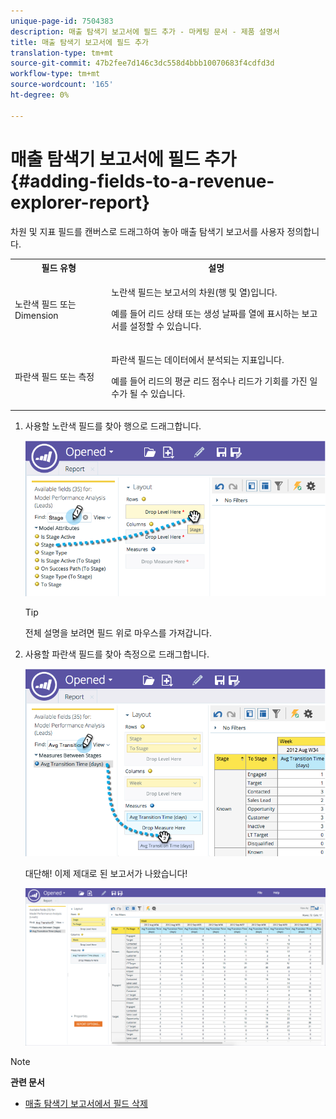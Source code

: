 ```yaml
---
unique-page-id: 7504383
description: 매출 탐색기 보고서에 필드 추가 - 마케팅 문서 - 제품 설명서
title: 매출 탐색기 보고서에 필드 추가
translation-type: tm+mt
source-git-commit: 47b2fee7d146c3dc558d4bbb10070683f4cdfd3d
workflow-type: tm+mt
source-wordcount: '165'
ht-degree: 0%

---
```



# 매출 탐색기 보고서에 필드 추가 {#adding-fields-to-a-revenue-explorer-report}

차원 및 지표 필드를 캔버스로 드래그하여 놓아 매출 탐색기 보고서를 사용자 정의합니다.

<table> 
 <tbody> 
  <tr> 
   <th>필드 유형</th> 
   <th>설명</th> 
  </tr> 
  <tr> 
   <td>노란색 필드 또는 Dimension</td> 
   <td><p>노란색 필드는 보고서의 차원(행 및 열)입니다.</p><p>예를 들어 리드 상태 또는 생성 날짜를 열에 표시하는 보고서를 설정할 수 있습니다.</p></td> 
  </tr> 
  <tr> 
   <td>파란색 필드 또는 측정</td> 
   <td><p>파란색 필드는 데이터에서 분석되는 지표입니다.</p><p>예를 들어 리드의 평균 리드 점수나 리드가 기회를 가진 일 수가 될 수 있습니다.</p></td> 
  </tr> 
 </tbody> 
</table>

1. 사용할 노란색 필드를 찾아 행으로 드래그합니다.

   ![](assets/image2015-3-24-15-3a22-3a34.png)

   >[!TIP]
   >
   >전체 설명을 보려면 필드 위로 마우스를 가져갑니다.

1. 사용할 파란색 필드를 찾아 측정으로 드래그합니다.

   ![](assets/image2015-3-24-15-3a53-3a5.png)

   대단해! 이제 제대로 된 보고서가 나왔습니다!

   ![](assets/image2015-3-24-15-3a55-3a7.png)

>[!NOTE]
>
>**관련 문서**
>
>* [매출 탐색기 보고서에서 필드 삭제](deleting-a-field-in-a-revenue-explorer-report.md)

>



